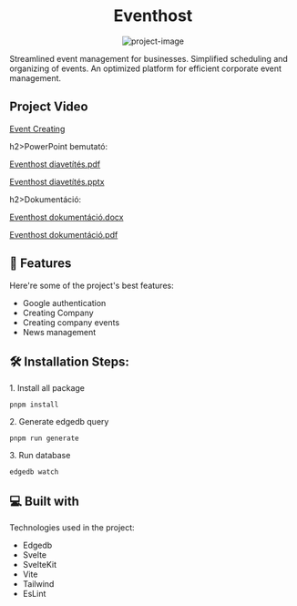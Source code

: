<h1 align="center" id="title">Eventhost</h1>

<p align="center"><img src="https://socialify.git.ci/istvan033/eventhost/image?font=Bitter&amp;language=1&amp;name=1&amp;owner=1&amp;pattern=Circuit%20Board&amp;theme=Auto" alt="project-image"></p>

<p id="description">Streamlined event management for businesses. Simplified scheduling and organizing of events. An optimized platform for efficient corporate event management.</p>

<h2>Project Video</h2>

[Event Creating](https://youtu.be/7FdZsDDF4iE)

h2>PowerPoint bemutató:</h2>

[Eventhost diavetítés.pdf](https://github.com/istvan033/Eventhost/files/15029812/Eventhost.diavetites.pdf)

[Eventhost diavetítés.pptx](https://github.com/istvan033/Eventhost/files/15029810/Eventhost.diavetites.pptx)


h2>Dokumentáció:</h2>

[Eventhost dokumentáció.docx](https://github.com/istvan033/Eventhost/files/15029807/Eventhost.dokumentacio.docx)

[Eventhost dokumentáció.pdf](https://github.com/istvan033/Eventhost/files/15029808/Eventhost.dokumentacio.pdf)
  
<h2>🧐 Features</h2>

Here're some of the project's best features:

*   Google authentication
*   Creating Company
*   Creating company events
*   News management

<h2>🛠️ Installation Steps:</h2>

<p>1. Install all package</p>

```
pnpm install 
```

<p>2. Generate edgedb query</p>

```
pnpm run generate 
```

<p>3. Run database</p>

```
edgedb watch
```

  
  
<h2>💻 Built with</h2>

Technologies used in the project:

*   Edgedb
*   Svelte
*   SvelteKit
*   Vite
*   Tailwind
*   EsLint





